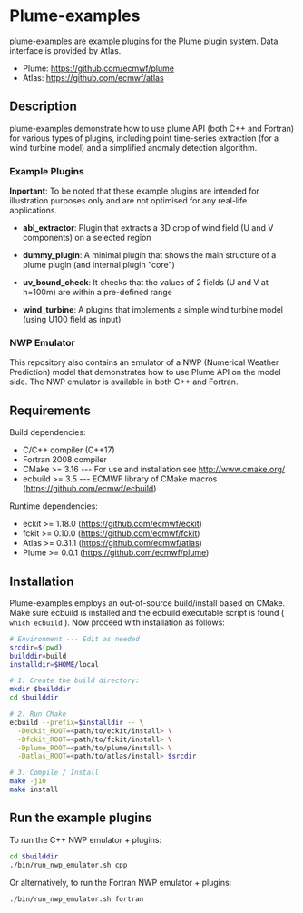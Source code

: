 # Plume-examples
plume-examples are example plugins for the Plume plugin system. Data interface is provided by Atlas.
 - Plume: https://github.com/ecmwf/plume
 - Atlas: https://github.com/ecmwf/atlas

## Description
plume-examples demonstrate how to use plume API (both C++ and Fortran) for various types of plugins, including point time-series extraction (for a wind turbine model) and a simplified anomaly detection algorithm.

### Example Plugins
**Inportant**: To be noted that these example plugins are intended for illustration purposes only and are not optimised for any real-life applications.

 - **abl_extractor**: Plugin that extracts a 3D crop of wind field (U and V components) on a selected region

 - **dummy_plugin**: A minimal plugin that shows the main structure of a plume plugin (and internal plugin "core")

 - **uv_bound_check**: It checks that the values of 2 fields (U and V at h=100m) are within a pre-defined range

 - **wind_turbine**: A plugins that implements a simple wind turbine model (using U100 field as input)

### NWP Emulator
This repository also contains an emulator of a NWP (Numerical Weather Prediction) model that demonstrates how to use Plume API on the model side. The NWP emulator is available in both C++ and Fortran.

## Requirements
Build dependencies:

- C/C++ compiler (C++17)
- Fortran 2008 compiler
- CMake >= 3.16 --- For use and installation see http://www.cmake.org/
- ecbuild >= 3.5 --- ECMWF library of CMake macros (https://github.com/ecmwf/ecbuild)

Runtime dependencies:
  - eckit >= 1.18.0 (https://github.com/ecmwf/eckit)
  - fckit >= 0.10.0 (https://github.com/ecmwf/fckit)
  - Atlas >= 0.31.1 (https://github.com/ecmwf/atlas)
  - Plume >=  0.0.1 (https://github.com/ecmwf/plume)

## Installation
Plume-examples employs an out-of-source build/install based on CMake.
Make sure ecbuild is installed and the ecbuild executable script is found ( `which ecbuild` ).
Now proceed with installation as follows:

```bash
# Environment --- Edit as needed
srcdir=$(pwd)
builddir=build
installdir=$HOME/local  

# 1. Create the build directory:
mkdir $builddir
cd $builddir

# 2. Run CMake
ecbuild --prefix=$installdir -- \
  -Deckit_ROOT=<path/to/eckit/install> \
  -Dfckit_ROOT=<path/to/fckit/install> \
  -Dplume_ROOT=<path/to/plume/install> \
  -Datlas_ROOT=<path/to/atlas/install> $srcdir

# 3. Compile / Install
make -j10
make install
```

## Run the example plugins
To run the C++ NWP emulator + plugins:
```bash
cd $builddir
./bin/run_nwp_emulator.sh cpp
```
Or alternatively, to run the Fortran NWP emulator + plugins:
```bash
./bin/run_nwp_emulator.sh fortran
```